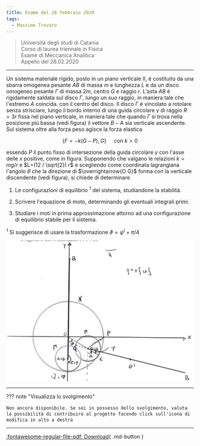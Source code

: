 ```yaml
---
title: Esame del 28 febbraio 2020
tags:
  - Massimo Trovato
---
```


>Università degli studi di Catania<br> Corso di laurea triennale in Fisica<br> Esame di Meccanica Analitica<br> Appello del 28.02.2020

---

Un sistema materiale rigido, posto in un piano verticale II, é
costituito da una sbarra omogenea pesante $A B$ di massa $m$ e lunghezza
$L$ e da un disco omogeneo pesante $\Gamma$ di massa $2 m$, centro $G$ e
raggio $r$. L'asta $A B$ é rigidamente saldata sul disco $\Gamma$, lungo
un suo raggio, in maniera tale che l'estremo $A$ coincida. con il centro
del disco. Il disco $\Gamma$ é vincolato a rotolare senza strisciare,
lungo il bordo interno di una guida circolare $\gamma$ di raggio $R=3 r$
fissa nel piano verticale, in maniera tale che quando $\Gamma$ si trova
nella posizione piú bassa (vedi figura) il vettore $B-A$ sia verticale
ascendente. Sul sistema oltre alla forza peso agisce la forza elastica

$$\{F=-k(G-P), G\} \quad \text { con } k>0$$

essendo $P$ il punto fisso di intersezione della guida circolare
$\gamma$ con l'asse delle $x$ positive, come in figura. Supponendo che
valgano le relazioni $k=m g / r$ e $L=(12 / \sqrt{2}) r$ e scegliendo
come coordinata lagrangiana l'angolo $\theta$ che la direzione di
$\overrightarrow{O G}$ forma con la verticale discendente (vedi figura),
si chiede di determinare

1.  Le configurazioni di equilibrio ${ }^{1}$ del sistema, studiandone
    la stabilitá.

2.  Scrivere l'equazione di moto, determinando gli eventuali integrali
    primi.

3.  Studiare i moti in prima approssimazione attorno ad una
    configurazione di equilibrio stabile per il sistema.

${ }^{1}$ Si suggerisce di usare la trasformazione
$\vartheta=\psi^{i}+\pi / 4$

![image](images/2023_04_04_fdeaa97a1ff25f89fa04g-01.jpg)

---

??? note "Visualizza lo svolgimento"
    
    Non ancora disponibile. Se sei in possesso dello svolgimento, valuta la possibilità di contribuire al progetto facendo click sull'icona di modifica in alto a destra

---

[:fontawesome-regular-file-pdf: Download](pdf/2020-02-28.pdf){ .md-button }